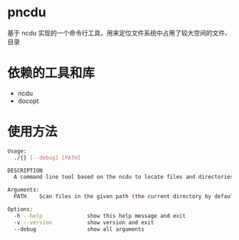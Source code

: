 # pncdu
基于 ncdu 实现的一个命令行工具，用来定位文件系统中占用了较大空间的文件、目录


# 依赖的工具和库
- ncdu
- docopt


# 使用方法

```bash
Usage:
  ./{} [--debug] [PATH]

DESCRIPTION
  A command line tool based on the ncdu to locate files and directories that take up more space in the file system

Arguments:
  PATH    Scan files in the given path (the current directory by default).

Options:
  -h --help              show this help message and exit
  -v --version           show version and exit
  --debug                show all arguments
 ```
